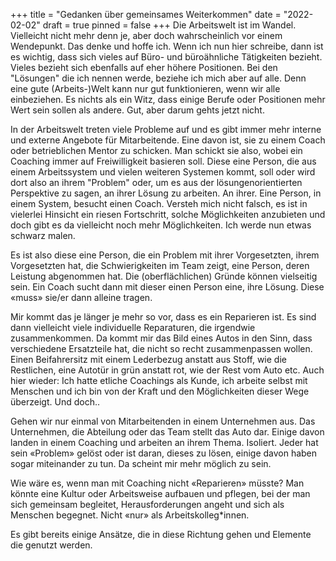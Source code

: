 +++
title = "Gedanken über gemeinsames Weiterkommen"
date = "2022-02-02"
draft = true
pinned = false
+++
Die Arbeitswelt ist im Wandel. Vielleicht nicht mehr denn je, aber doch wahrscheinlich vor einem Wendepunkt. Das denke und hoffe ich. Wenn ich nun hier schreibe, dann ist es wichtig, dass sich vieles auf Büro- und büroähnliche Tätigkeiten bezieht. Vieles bezieht sich ebenfalls auf eher höhere Positionen. Bei den "Lösungen" die ich nennen werde, beziehe ich mich aber auf alle. Denn eine gute (Arbeits-)Welt kann nur gut funktionieren, wenn wir alle einbeziehen. Es nichts als ein Witz, dass einige Berufe oder Positionen mehr Wert sein sollen als andere. Gut, aber darum gehts jetzt nicht. 

In der Arbeitswelt treten viele Probleme auf und es gibt immer mehr interne und externe Angebote für Mitarbeitende. Eine davon ist, sie zu einem Coach oder betrieblichen Mentor zu schicken. Man schickt sie also, wobei ein Coaching immer auf Freiwilligkeit basieren soll. Diese eine Person, die aus einem Arbeitssystem und vielen weiteren Systemen kommt, soll oder wird dort also an ihrem "Problem" oder, um es aus der lösungenorientierten Perspektive zu sagen, an ihrer Lösung zu arbeiten. An ihrer. Eine Person, in einem System, besucht einen Coach. Versteh mich nicht falsch, es ist in vielerlei Hinsicht ein riesen Fortschritt, solche Möglichkeiten anzubieten und doch gibt es da vielleicht noch mehr Möglichkeiten. Ich werde nun etwas schwarz malen.

Es ist also diese eine Person, die ein Problem mit ihrer Vorgesetzten, ihrem Vorgesetzten hat, die Schwierigkeiten im Team zeigt, eine Person, deren Leistung abgenommen hat. Die (oberflächlichen) Gründe können vielseitig sein. Ein Coach sucht dann mit dieser einen Person eine, ihre Lösung. Diese «muss» sie/er dann alleine tragen. 

Mir kommt das je länger je mehr so vor, dass es ein Reparieren ist. Es sind dann vielleicht viele individuelle Reparaturen, die irgendwie zusammenkommen. Da kommt mir das Bild eines Autos in den Sinn, dass verschiedene Ersatzteile hat, die nicht so recht zusammenpassen wollen. Einen Beifahrersitz mit einem Lederbezug anstatt aus Stoff, wie die Restlichen, eine Autotür in grün anstatt rot, wie der Rest vom Auto etc.  Auch hier wieder: Ich hatte etliche Coachings als Kunde, ich arbeite selbst mit Menschen und ich bin von der Kraft und den Möglichkeiten dieser Wege überzeigt. Und doch..

Gehen wir nur einmal von Mitarbeitenden in einem Unternehmen aus. Das Unternehmen, die Abteilung oder das Team stellt das Auto dar. Einige davon landen in einem Coaching und arbeiten an ihrem Thema. Isoliert. Jeder hat sein «Problem» gelöst oder ist daran, dieses zu lösen, einige davon haben sogar miteinander zu tun.  Da scheint mir mehr möglich zu sein.

Wie wäre es, wenn man mit Coaching nicht «Reparieren» müsste? Man könnte eine Kultur oder Arbeitsweise aufbauen und pflegen, bei der man sich gemeinsam begleitet, Herausforderungen angeht und sich als Menschen begegnet. Nicht «nur» als Arbeitskolleg*innen. 

Es gibt bereits einige Ansätze, die in diese Richtung gehen und Elemente die genutzt werden.